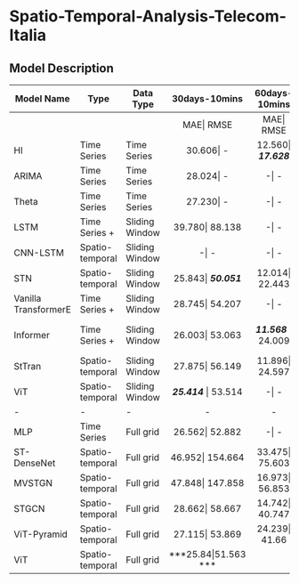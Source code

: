 # Spatio-Temporal-Analysis-Telecom-Italia

## Model Description

| Model Name           | Type            | Data Type      |                30days-10mins                |         60days-10mins         |           60days-1hour           |
| -------------------- | --------------- | -------------- | :-----------------------------------------: | :----------------------------:| :------------------------------: |
|                      |                 |                |                 MAE\|  RMSE                 |          MAE\|  RMSE          |           MAE\|  RMSE           |
| HI                   | Time Series     | Time Series    |                 30.606\| -                  |     12.560\| ***17.628***     |  90.631\| ***128.092***  |
| ARIMA                | Time Series     | Time Series    |                 28.024\| -                  |             -\| -             |              -\| -              |
| Theta                | Time Series     | Time Series    |                 27.230\| -                  |             -\| -             |              -\| -              |
| LSTM                 | Time Series +   | Sliding Window |               39.780\| 88.138               |             -\| -             |        227.606\| 526.731        |
| CNN-LSTM             | Spatio-temporal | Sliding Window |                    -\| -                    |             -\| -             |              -\| -              |
| STN                  | Spatio-temporal | Sliding Window |             25.843\| ***50.051***           |        12.014\| 22.443        |         96.799\| 173.383         |
| Vanilla TransformerE | Time Series +   | Sliding Window |               28.745\| 54.207               |             -\| -             |              -\| -              |
| Informer             | Time Series +   | Sliding Window |               26.003\| 53.063               | ***11.568*** \| 24.009 | ***74.6274*** \| 171.131 |
| StTran               | Spatio-temporal | Sliding Window |               27.875\| 56.149               |        11.896\| 24.597        |              -\| -              |
| ViT                  | Spatio-temporal | Sliding Window |            ***25.414*** \| 53.514           |             -\| -             |              -\| -              |
| -                    | -               | -              |                      -                      |               -               |                -                |
| MLP                  | Time Series     | Full grid      |              26.562\| 52.882                |             -\| -             |              -\| -              |
| ST-DenseNet          | Spatio-temporal | Full grid      |              46.952\| 154.664               |        33.475\| 75.603        |        203.403\| 517.890        |
| MVSTGN               | Spatio-temporal | Full grid      |              47.848\| 147.858               |        16.973\| 56.853        |        156.780\| 408.457        |
| STGCN                | Spatio-temporal | Full grid      |               28.662\| 58.667               |        14.742\| 40.747        |        255.056\| 480.541        |
| ViT-Pyramid          | Spatio-temporal | Full grid      |               27.115\| 53.869               |         24.239\| 41.66         |                                  |
| ViT                  | Spatio-temporal | Full grid      |           ***25.84\|51.563 ***              |                                |                                  |
